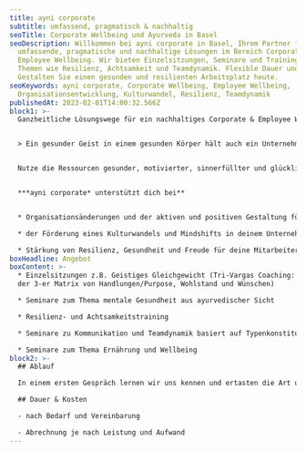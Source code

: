 ```yaml
---
title: ayni corporate
subtitle: umfassend, pragmatisch & nachhaltig
seoTitle: Corporate Wellbeing und Ayurveda in Basel
seoDescription: Willkommen bei ayni corporate in Basel, Ihrem Partner für
  umfassende, pragmatische und nachhaltige Lösungen im Bereich Corporate &
  Employee Wellbeing. Wir bieten Einzelsitzungen, Seminare und Trainings zu
  Themen wie Resilienz, Achtsamkeit und Teamdynamik. Flexible Dauer und Kosten.
  Gestalten Sie einen gesunden und resilienten Arbeitsplatz heute.
seoKeywords: ayni corporate, Corporate Wellbeing, Employee Wellbeing,
  Organisationsentwicklung, Kulturwandel, Resilienz, Teamdynamik
publishedAt: 2023-02-01T14:00:32.566Z
block1: >-
  Ganzheitliche Lösungswege für ein nachhaltiges Corporate & Employee Wellbeing.


  > Ein gesunder Geist in einem gesunden Körper hält auch ein Unternehmen gesund!


  Nutze die Ressourcen gesunder, motivierter, sinnerfüllter und glücklicher Menschen, um das Unternehmen gesund zu halten.


  ***ayni corporate* unterstützt dich bei**


  * Organisationsänderungen und der aktiven und positiven Gestaltung für alle Beteiligten

  * der Förderung eines Kulturwandels und Mindshifts in deinem Unternehmen

  * Stärkung von Resilienz, Gesundheit und Freude für deine Mitarbeiter und Organisation
boxHeadline: Angebot
boxContent: >-
  * Einzelsitzungen z.B. Geistiges Gleichgewicht (Tri-Vargas Coaching: Auflösung
  der 3-er Matrix von Handlungen/Purpose, Wohlstand und Wünschen)

  * Seminare zum Thema mentale Gesundheit aus ayurvedischer Sicht

  * Resilienz- und Achtsamkeitstraining

  * Seminare zu Kommunikation und Teamdynamik basiert auf Typenkonstitution

  * Seminare zum Thema Ernährung und Wellbeing
block2: >-
  ## Ablauf

  In einem ersten Gespräch lernen wir uns kennen und ertasten die Art und Weise der Zusammenarbeit. Mit dem Konzept und Definition der Themen / Bereiche entscheiden wir über Deliverables sowie den Zeithorizont der Zusammenarbeit.

  ## Dauer & Kosten

  - nach Bedarf und Vereinbarung

  - Abrechnung je nach Leistung und Aufwand
---
```

